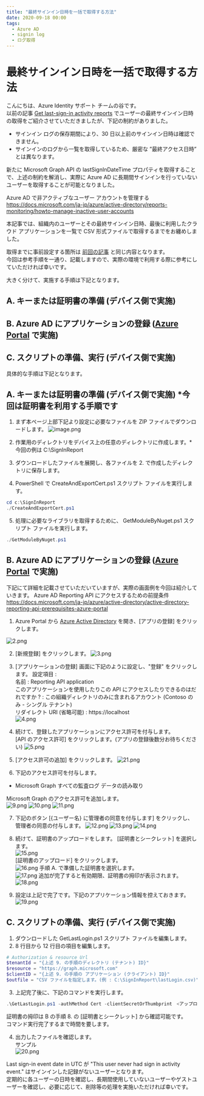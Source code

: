 ```yaml
---
title: "最終サインイン日時を一括で取得する方法"
date: 2020-09-18 00:00
tags:
  - Azure AD
  - signin log
  - ログ取得
---
```


# 最終サインイン日時を一括で取得する方法

こんにちは、Azure Identity サポート チームの谷です。  
以前の記事 [Get last-sign-in activity reports](https://github.com/jpazureid/get-last-signin-reports) でユーザーの最終サインイン日時の取得をご紹介させていただきましたが、下記の制約がありました。  
 - サインイン ログの保存期間により、30 日以上前のサインイン日時は確認できません。  
 - サインインのログから一覧を取得しているため、厳密な ”最終アクセス日時” とは異なります。  

新たに Microsoft Graph API の lastSignInDateTime プロパティを取得することで、上述の制約を解消し、実際に Azure AD に長期間サインインを行っていないユーザーを取得することが可能となりました。
  
 Azure AD で非アクティブなユーザー アカウントを管理する  
 https://docs.microsoft.com/ja-jp/azure/active-directory/reports-monitoring/howto-manage-inactive-user-accounts  
  
本記事では、組織内のユーザーとその最終サインイン日時、最後に利用したクラウド アプリケーションを一覧で CSV 形式ファイルで取得するまでをお纏めしました。  
  
取得までに事前設定する箇所は [前回の記事](https://github.com/jpazureid/get-last-signin-reports) と同じ内容となります。  
今回は参考手順を一通り、記載しますので、実際の環境で利用する際に参考にしていただければ幸いです。  

大きく分けて、実施する手順は下記となります。  
  
## A. キーまたは証明書の準備 (デバイス側で実施)

## B. Azure AD にアプリケーションの登録 ([Azure Portal](https://portal.azure.com/) で実施)

## C. スクリプトの準備、実行 (デバイス側で実施)
  
  
  
具体的な手順は下記となります。  
  
## A. キーまたは証明書の準備 (デバイス側で実施) *今回は証明書を利用する手順です
  
1. まず本ページ上部下記より設定に必要なファイルを ZIP ファイルでダウンロードします。
![image.png](./azure-ad-get-lastSignInDateTime/1.png)
  
2. 作業用のディレクトリをデバイス上の任意のディレクトリに作成します。* 今回の例は C:\SignInReport 
3. ダウンロードしたファイルを展開し、各ファイルを 2. で作成したディレクトリに保存します。
4. PowerShell で CreateAndExportCert.ps1 スクリプト ファイルを実行します。
```PowerShell
cd c:\SignInReport 
./CreateAndExportCert.ps1
```
5.  処理に必要なライブラリを取得するために、 GetModuleByNuget.ps1 スクリプト ファイルを実行します。
```PowerShell
./GetModuleByNuget.ps1
```

## B. Azure AD にアプリケーションの登録 ([Azure Portal](https://portal.azure.com/) で実施)

下記にて詳細を記載させていただいていますが、実際の画面例を今回は紹介していきます。
Azure AD Reporting API にアクセスするための前提条件  
https://docs.microsoft.com/ja-jp/azure/active-directory/active-directory-reporting-api-prerequisites-azure-portal  

1. Azure Portal から [Azure Active Directory](https://portal.azure.com/#blade/Microsoft_AAD_IAM/ActiveDirectoryMenuBlade/Overview) を開き、[アプリの登録] をクリックします。  
  
![2.png](./azure-ad-get-lastSignInDateTime/2.png)
  
2. [新規登録] をクリックします。
![3.png](./azure-ad-get-lastSignInDateTime/3.png)
  
3. [アプリケーションの登録] 画面に下記のように設定し、"登録" をクリックします。
設定項目 :    
 名前 : Reporting API application  
 このアプリケーションを使用したりこの API にアクセスしたりできるのはだれですか ? : この組織ディレクトリのみに含まれるアカウント (Contoso のみ - シングル テナント)  
 リダイレクト URI (省略可能) : https://localhost  
![4.png](./azure-ad-get-lastSignInDateTime/4.png)
  
4. 続けて、登録したアプリケーションにアクセス許可を付与します。  
   [API のアクセス許可] をクリックします。(アプリの登録後数分お待ちください)
![5.png](./azure-ad-get-lastSignInDateTime/5.png)
  
5. [アクセス許可の追加] をクリックします。
![21.png](./azure-ad-get-lastSignInDateTime/21.png)
  
6. 下記のアクセス許可を付与します。  
 - Microsoft Graph すべての監査ログ データの読み取り  
  
Microsoft Graph のアクセス許可を追加します。  
![9.png](./azure-ad-get-lastSignInDateTime/9.png)
![10.png](./azure-ad-get-lastSignInDateTime/10.png)
![11.png](./azure-ad-get-lastSignInDateTime/11.png)
  
7. 下記のボタン [{ユーザー名} に管理者の同意を付与します] をクリックし、管理者の同意の付与します。
![12.png](./azure-ad-get-lastSignInDateTime/12.png)
![13.png](./azure-ad-get-lastSignInDateTime/13.png)
![14.png](./azure-ad-get-lastSignInDateTime/14.png)
  
8. 続けて、証明書のアップロードをします。
 [証明書とシークレット] を選択します。  
![15.png](./azure-ad-get-lastSignInDateTime/15.png)  
[証明書のアップロード] をクリックします。  
![16.png](./azure-ad-get-lastSignInDateTime/16.png)
手順 A. で準備した証明書を選択します。  
![17.png](./azure-ad-get-lastSignInDateTime/17.png)
追加が完了すると有効期限、証明書の拇印が表示されます。  
![18.png](./azure-ad-get-lastSignInDateTime/18.png)
  
9. 設定は上記で完了です。下記のアプリケーション情報を控えておきます。
![19.png](./azure-ad-get-lastSignInDateTime/19.png)
  
## C. スクリプトの準備、実行 (デバイス側で実施)

1. ダウンロードした GetLastLogin.ps1 スクリプト ファイルを編集します。
2. 8 行目から 12 行目の項目を編集します。
```PowerShell
# Authorization & resource Url
$tenantId = "{上述 9. の手順のディレクトリ (テナント) ID}" 
$resource = "https://graph.microsoft.com" 
$clientID = "{上述 9. の手順の アプリケーション (クライアント) ID}"
$outfile = "CSV ファイルを指定します。(例 : C:\SignInReport\lastLogin.csv)"
```

3. 上記完了後に、下記のコマンドを実行します。
```PowerShell
.\GetLastLogin.ps1 -authMethod Cert -clientSecretOrThumbprint　<アップロードした証明書の拇印の値>
```
証明書の拇印は B の手順 8. の  [証明書とシークレット] から確認可能です。  
コマンド実行完了するまで時間を要します。  

4. 出力したファイルを確認します。  
サンプル  
![20.png](./azure-ad-get-lastSignInDateTime/20.png)
  
Last sign-in event date in UTC が "This user never had sign in activity event." はサインインした記録がないユーザーとなります。  
定期的に各ユーザーの日時を確認し、長期間使用していないユーザーやゲストユーザーを確認し、必要に応じて、削除等の処理を実施いただければ幸いです。

